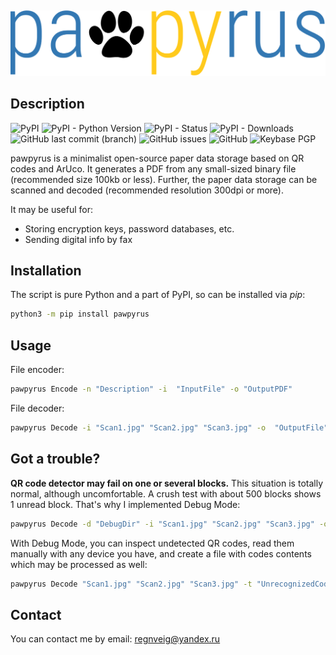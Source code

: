 &nbsp;

![Logo](https://github.com/regnveig/pawpyrus/blob/main/logo.svg)

## Description

![PyPI](https://img.shields.io/pypi/v/pawpyrus?style=flat-square)
![PyPI - Python Version](https://img.shields.io/pypi/pyversions/pawpyrus?style=flat-square)
![PyPI - Status](https://img.shields.io/pypi/status/pawpyrus?style=flat-square)
![PyPI - Downloads](https://img.shields.io/pypi/dm/pawpyrus?style=flat-square)
![GitHub last commit (branch)](https://img.shields.io/github/last-commit/regnveig/pawpyrus/sandbox?style=flat-square)
![GitHub issues](https://img.shields.io/github/issues/regnveig/pawpyrus?style=flat-square)
![GitHub](https://img.shields.io/github/license/regnveig/pawpyrus?style=flat-square)
![Keybase PGP](https://img.shields.io/keybase/pgp/regnveig?style=flat-square)

pawpyrus is a minimalist open-source paper data storage based on QR codes and ArUco.
It generates a PDF from any small-sized binary file (recommended size 100kb or less).
Further, the paper data storage can be scanned and decoded (recommended resolution 300dpi or more).

It may be useful for:

* Storing encryption keys, password databases, etc.
* Sending digital info by fax

## Installation

The script is pure Python and a part of PyPI, so can be installed via *pip*:

```bash
python3 -m pip install pawpyrus
```

## Usage

File encoder:

```bash
pawpyrus Encode -n "Description" -i  "InputFile" -o "OutputPDF"
```

File decoder:

```bash
pawpyrus Decode -i "Scan1.jpg" "Scan2.jpg" "Scan3.jpg" -o  "OutputFile"
```

## Got a trouble?

**QR code detector may fail on one or several blocks.**
This situation is totally normal, although uncomfortable.
A crush test with about 500 blocks shows 1 unread block.
That's why I implemented Debug Mode:

```bash
pawpyrus Decode -d "DebugDir" -i "Scan1.jpg" "Scan2.jpg" "Scan3.jpg" -o  "OutputFile"
```

With Debug Mode, you can inspect undetected QR codes, read them manually with any device you have, and create a file with codes contents which may be processed as well:

```bash
pawpyrus Decode "Scan1.jpg" "Scan2.jpg" "Scan3.jpg" -t "UnrecognizedCodes.txt" -o "OutputFile"
```

## Contact

You can contact me by email: [regnveig@yandex.ru](mailto:regnveig@yandex.ru)

